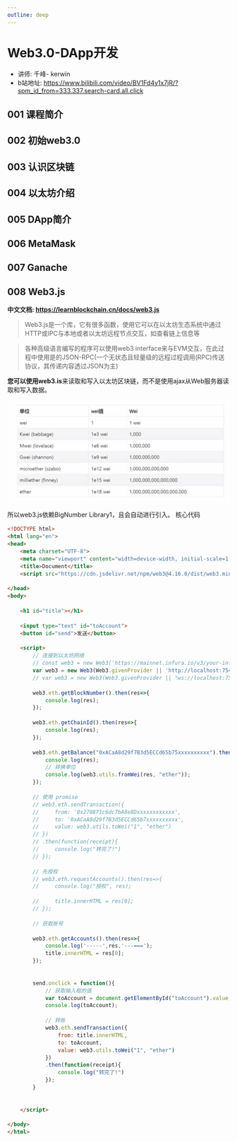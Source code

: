 ```yaml
---
outline: deep
---
```


# Web3.0-DApp开发

- 讲师: 千峰- kerwin
- b站地址: https://www.bilibili.com/video/BV1Fd4y1x7jR/?spm_id_from=333.337.search-card.all.click

## 001 课程简介

## 002 初始web3.0

## 003 认识区块链

## 004 以太坊介绍

## 005 DApp简介

## 006 MetaMask

## 007 Ganache

## 008 Web3.js
**中文文档: https://learnblockchain.cn/docs/web3.js**
> Web3.js是一个库，它有很多函数，使用它可以在以太坊生态系统中通过HTTP或IPC与本地或者以太坊远程节点交互，如查看链上信息等 

> 各种高级语言编写的程序可以使用web3 interface来与EVM交互，在此过程中使用是的JSON-RPC(一个无状态且轻量级的远程过程调用(RPC)传送协议，其传递内容透过JSON为主)

**您可以使用web3.is**来读取和写入以太坊区块链，而不是使用ajax从Web服务器读取和写入数据。

![img.png](img.png)


所以web3.js依赖BigNumber Library1，且会自动进行引入。
核心代码
```html
<!DOCTYPE html>
<html lang="en">
<head>
    <meta charset="UTF-8">
    <meta name="viewport" content="width=device-width, initial-scale=1.0">
    <title>Document</title>
    <script src="https://cdn.jsdelivr.net/npm/web3@4.16.0/dist/web3.min.js"></script>
    
</head>
<body>

    <h1 id="title"></h1>

    <input type="text" id="toAccount">
    <button id="send">发送</button>

    <script>
        // 连接到以太坊网络
        // const web3 = new Web3('https://mainnet.infura.io/v3/your-infura-project-id');
        var web3 = new Web3(Web3.givenProvider || 'http://localhost:7545');
        // var web3 = new Web3(Web3.givenProvider || "ws://localhost:7545");

        web3.eth.getBlockNumber().then(res=>{
            console.log(res);
        });

        web3.eth.getChainId().then(res=>{
            console.log(res);
        });

        web3.eth.getBalance("0xACaA8d29f7B3d5ECCd65b75xxxxxxxxxx").then(res=>{
            console.log(res);
            // 转换单位
            console.log(web3.utils.fromWei(res, "ether"));
        });

        // 使用 promise
        // web3.eth.sendTransaction({
        //     from: '0x270871c6dc7bA8e8Dxxxxxxxxxxxx',
        //     to: '0xACaA8d29f7B3d5ECCd65b7xxxxxxxxxx',
        //     value: web3.utils.toWei("1", "ether")
        // })
        // .then(function(receipt){
        //     console.log("转完了!")
        // });

        // 先授权
        // web3.eth.requestAccounts().then(res=>{
        //     console.log("授权", res);

        //     title.innerHTML = res[0];
        // });

        // 获取账号

        web3.eth.getAccounts().then(res=>{            
            console.log('-----',res,'---===');
            title.innerHTML = res[0];
        });


        send.onclick = function(){
            // 获取输入框的值
            var toAccount = document.getElementById("toAccount").value;
            console.log(toAccount);

            // 转账
            web3.eth.sendTransaction({
                from: title.innerHTML,
                to: toAccount,
                value: web3.utils.toWei("1", "ether")
            })
            .then(function(receipt){
                console.log("转完了!")
            });
        }


    </script>
    
</body>
</html>
```

